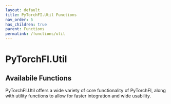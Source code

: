 ```yaml
---
layout: default
title: PyTorchFI.Util Functions
nav_order: 5
has_children: true
parent: Functions
permalink: /functions/util
---
```


# PyTorchFI.Util

## Availabile Functions

PyTorchFI.Util offers a wide variety of core functionality of PyTorchFI, along with utility functions to allow for faster integration and wide usability.
